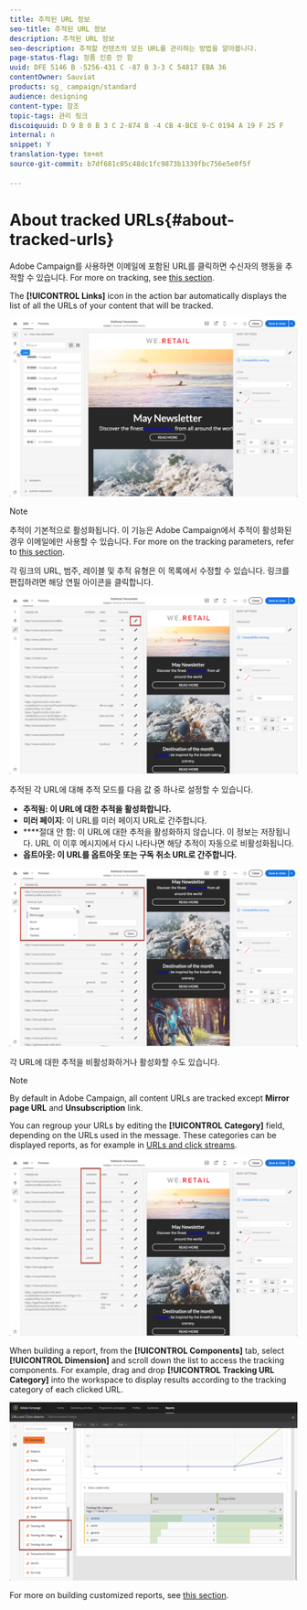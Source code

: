 ```yaml
---
title: 추적된 URL 정보
seo-title: 추적된 URL 정보
description: 추적된 URL 정보
seo-description: 추적할 컨텐츠의 모든 URL를 관리하는 방법을 알아봅니다.
page-status-flag: 정품 인증 안 함
uuid: DFE 5146 B -5256-431 C -87 B 3-3 C 54817 EBA 36
contentOwner: Sauviat
products: sg_ campaign/standard
audience: designing
content-type: 참조
topic-tags: 관리 링크
discoiquuid: D 9 B 0 B 3 C 2-874 B -4 CB 4-BCE 9-C 0194 A 19 F 25 F
internal: n
snippet: Y
translation-type: tm+mt
source-git-commit: b7df681c05c48dc1fc9873b1339fbc756e5e0f5f

---
```



# About tracked URLs{#about-tracked-urls}

Adobe Campaign를 사용하면 이메일에 포함된 URL를 클릭하면 수신자의 행동을 추적할 수 있습니다. For more on tracking, see [this section](../../sending/using/tracking-messages.md#about-tracking).

The **[!UICONTROL Links]** icon in the action bar automatically displays the list of all the URLs of your content that will be tracked.

![](assets/des_links.png)

>[!NOTE]
>
>추적이 기본적으로 활성화됩니다. 이 기능은 Adobe Campaign에서 추적이 활성화된 경우 이메일에만 사용할 수 있습니다. For more on the tracking parameters, refer to [this section](../../administration/using/configuring-email-channel.md#tracking-parameters).

각 링크의 URL, 범주, 레이블 및 추적 유형은 이 목록에서 수정할 수 있습니다. 링크를 편집하려면 해당 연필 아이콘을 클릭합니다.

![](assets/des_links_tracking.png)

추적된 각 URL에 대해 추적 모드를 다음 값 중 하나로 설정할 수 있습니다.

* **추적됨: 이 URL에 대한 추적을 활성화합니다.**
* **미러 페이지**: 이 URL를 미러 페이지 URL로 간주합니다.
* ****&#x200B;절대 안 함: 이 URL에 대한 추적을 활성화하지 않습니다. 이 정보는 저장됩니다. URL 이 이후 메시지에서 다시 나타나면 해당 추적이 자동으로 비활성화됩니다.
* **옵트아웃: 이 URL를 옵트아웃 또는 구독 취소 URL로 간주합니다.**

![](assets/des_link_tracking_type.png)

각 URL에 대한 추적을 비활성화하거나 활성화할 수도 있습니다.

>[!NOTE]
>
>By default in Adobe Campaign, all content URLs are tracked except **Mirror page URL** and **Unsubscription** link.

You can regroup your URLs by editing the **[!UICONTROL Category]** field, depending on the URLs used in the message. These categories can be displayed reports, as for example in [URLs and click streams](../../reporting/using/urls-and-click-streams.md).

![](assets/des_link_tracking_category.png)

When building a report, from the **[!UICONTROL Components]** tab, select **[!UICONTROL Dimension]** and scroll down the list to access the tracking components. For example, drag and drop **[!UICONTROL Tracking URL Category]** into the workspace to display results according to the tracking category of each clicked URL.

![](assets/des_link_tracking_report.png)

For more on building customized reports, see [this section](../../reporting/using/about-dynamic-reports.md).
